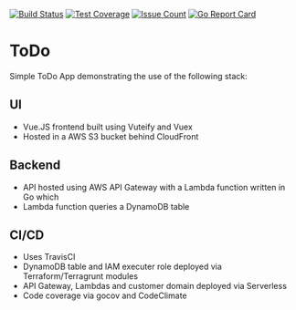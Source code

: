[![Build Status](https://travis-ci.org/benjaminbartels/todo.svg?branch=master)](https://travis-ci.org/benjaminbartels/todo)
[![Test Coverage](https://codeclimate.com/github/benjaminbartels/todo/badges/coverage.svg)](https://codeclimate.com/github/benjaminbartels/todo/coverage)
[![Issue Count](https://codeclimate.com/github/benjaminbartels/todo/badges/issue_count.svg)](https://codeclimate.com/github/benjaminbartels/todo)
[![Go Report Card](https://goreportcard.com/badge/github.com/benjaminbartels/todo)](https://goreportcard.com/report/github.com/benjaminbartels/todo)


# ToDo 

Simple ToDo App demonstrating the use of the following stack:

## UI

- Vue.JS frontend built using Vuteify and Vuex 
- Hosted in a AWS S3 bucket behind CloudFront

## Backend

- API hosted using AWS API Gateway with a Lambda function written in Go which 
- Lambda function queries a DynamoDB table

## CI/CD

- Uses TravisCI
- DynamoDB table and IAM executer role deployed via Terraform/Terragrunt modules
- API Gateway, Lambdas and customer domain deployed via Serverless
- Code coverage via gocov and CodeClimate